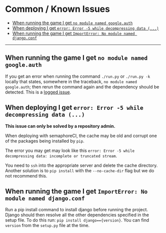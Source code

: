 # Common / Known Issues
- [When running the game I get `no module named google.auth`](#when-running-the-game-i-get-`no-module-named-google.auth`)
- [When deploying I get `error: Error -5 while decompressing data (...)`](#when-deploying-i-get-error-error--5-while-decompressing-data-)
- [When running the game I get `ImportError: No module named django.conf`](#when-running-the-game-i-get-importerror-no-module-named-djangoconf)
---

## When running the game I get `no module named google.auth`

If you get an error when running the command `./run.py` or `./run.py -k` locally that states, somewhere in the
traceback, `no module named google.auth`; then rerun the command again and the dependency should be
detected. This is a [logged issue](https://github.com/ocadotechnology/aimmo/issues/449).

## When deploying I get `error: Error -5 while decompressing data (...)`

**This issue can only be solved by a repository admin.**

When deploying with semaphoreCI, the cache may be old and corrupt one of the packages being installed by `pip`. 

The error you may get may look like this `error: Error -5 while decompressing data: incomplete or truncated stream`. 

You need to `ssh` into the appropriate server and delete the cache directory. Another solution is to `pip install` with the `--no-cache-dir` flag but we do not recommend this.

## When running the game I get `ImportError: No module named django.conf`

Run a pip install command to install django before running the project. Django should then resolve all the other dependencies specified in the setup file. To do this run: `pip install django=={version}`. You can find `version` from the `setup.py` file at the time.
